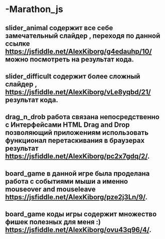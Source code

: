 # -Marathon_js

## **slider_animal** содержит все себе замечательный слайдер , переходя по данной ссылке <https://jsfiddle.net/AlexKiborg/g4edauhp/10/> можно посмотреть на результат кода.

## **slider_difficult** содержит более сложный слайдер , <https://jsfiddle.net/AlexKiborg/vLe8yqbd/21/> результат кода.

## **drag_n_drob** работа связана непосредственно с Интерфейсами HTML Drag and Drop позволяющий приложениям использовать функционал перетаскивания в браузерах результат <https://jsfiddle.net/AlexKiborg/pc2x7gdq/2/>.

## **board_game** в данной игре была проделана работа с событиями мыши а именно mouseover and mouseleave <https://jsfiddle.net/AlexKiborg/pze2j3Ln/9/>.

## **board_game** коды игры содержит множество фишек полезных для меня :) <https://jsfiddle.net/AlexKiborg/ovu43q96/4/>.
